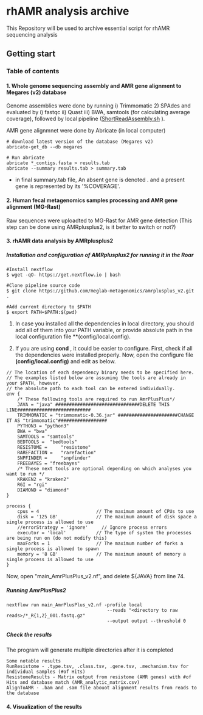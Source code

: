 # rhAMR analysis archive 

This Repository will be used to archive essential script for rhAMR sequencing analysis

## Getting start

### Table of contents

#### 1. Whole genome sequencing assembly and AMR gene alignment to Megares (v2) database

Genome assemblies were done by running i) Trimmomatic 2) SPAdes and evaluated by i) fastqc ii) Quast iii) BWA, samtools (for calculating average coverage), followed by local pipeline ([ShortReadAssembly.sh](https://github.com/tuc289/rhAMR/ShortReadAssembly.sh)
). 

AMR gene alignmnet were done by Abricate (in local computer)

```
# download latest version of the database (Megares v2)
abricate-get_db --db megares

# Run abricate
abricate *_contigs.fasta > results.tab
abricate --summary results.tab > summary.tab
```
* in final summary.tab file, An absent gene is denoted . and a present gene is represented by its '%COVERAGE'.

#### 2. Human fecal metagenomics samples processing and AMR gene alignment (MG-Rast)

Raw sequences were uploadted to MG-Rast for AMR gene detection (This step can be done using AMRplusplus2, is it better to switch or not?)

#### 3. rhAMR data analysis by AMRplusplus2

##### Installation and configuration of AMRplusplus2 for running it in the Roar #####

```
#Install nextflow
$ wget -qO- https://get.nextflow.io | bash

#Clone pipeline source code
$ git clone https://github.com/meglab-metagenomics/amrplusplus_v2.git .

#Add current directory to $PATH
$ export PATH=$PATH:$(pwd)
```

1. In case you installed all the dependencies in local directory, you should add all of them into your PATH variable, or provide absolute path in the local configuration file **(config/local.config). 

2. If you are using **cond** , it could be easier to configure. First, check if all the dependencies were installed properly. Now, open the configure file **(config/local.config)** and edit as below.  

```
// The location of each dependency binary needs to be specified here.
// The examples listed below are assuming the tools are already in your $PATH, however,
// the absolute path to each tool can be entered individually.
env {
    /* These following tools are required to run AmrPlusPlus*/
    JAVA = "java" ###############################DELETE THIS LINE###########################
    TRIMMOMATIC = "trimmomatic-0.36.jar" ######################CHANGE IT AS "trimmomatic"##################
    PYTHON3 = "python3"
    BWA = "bwa"
    SAMTOOLS = "samtools"
    BEDTOOLS = 	"bedtools"
    RESISTOME = 	"resistome"
    RAREFACTION = 	"rarefaction"
    SNPFINDER = 	"snpfinder"
    FREEBAYES = "freebayes"
    /* These next tools are optional depending on which analyses you want to run */
    KRAKEN2 = "kraken2"
    RGI = "rgi"
    DIAMOND = "diamond"
}

process {
    cpus = 4                     // The maximum amount of CPUs to use
    disk = '125 GB'              // The maximum amount of disk space a single process is allowed to use
    //errorStrategy = 'ignore'     // Ignore process errors
    executor = 'local'           // The type of system the processes are being run on (do not modify this)
    maxForks = 1                 // The maximum number of forks a single process is allowed to spawn
    memory = '8 GB'              // The maximum amount of memory a single process is allowed to use
}
```

Now, open "main_AmrPlusPlus_v2.nf", and delete ${JAVA} from line 74.

##### Running AmrPlusPlus2

```
nextflow run main_AmrPlusPlus_v2.nf -profile local 
                                     --reads "<directory to raw reads>/*_R{1,2}_001.fastq.gz" 
                                     --output output --threshold 0
```
##### Check the results
The program will generate multiple directories after it is completed
```
Some notable results 
RunResistome - .type.tsv, .class.tsv, .gene.tsv, .mechanism.tsv for individual samples (#of Hits)
ResistomeResults - Matrix output from resistome (AMR genes) with #of Hits and database match (AMR_analytic_matrix.csv)
AlignToAMR - .bam and .sam file abouot alignment results from reads to the database
```

#### 4. Visualization of the results
